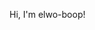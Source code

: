 Hi, I'm elwo-boop!

<!---
elwo-boop/elwo-boop is a ✨ special ✨ repository because its `README.md` (this file) appears on your GitHub profile.
You can click the Preview link to take a look at your changes.
--->
